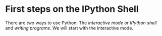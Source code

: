 
# First steps on the IPython Shell

There are two ways to use Python: The *interactive mode* or *IPython shell* and *writing programs*. We will start with the interactive mode.
